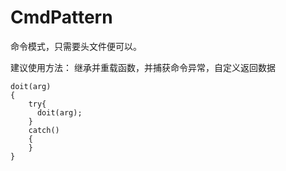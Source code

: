 # CmdPattern

命令模式，只需要头文件便可以。

建议使用方法：
继承并重载函数，并捕获命令异常，自定义返回数据
```
doit(arg)
{
    try{ 
      doit(arg);
    }
    catch()
    {
    }
}

```
